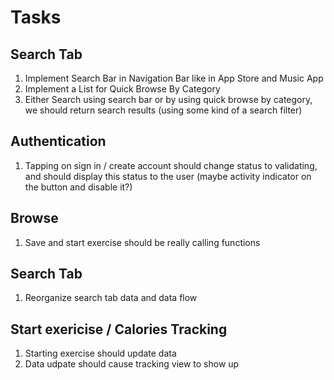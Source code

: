 #  Tasks

## Search Tab

1. Implement Search Bar in Navigation Bar like in App Store and Music App
2. Implement a List for Quick Browse By Category
3. Either Search using search bar or by using quick browse by category, we should return search results (using some kind of a search filter)

## Authentication
1. Tapping on sign in / create account should change status to validating, and should display this status to the user (maybe activity indicator on the button and disable it?)

## Browse

1. Save and start exercise should be really calling functions
    
    
## Search Tab

1. Reorganize search tab data and data flow

    
## Start exericise / Calories Tracking
1. Starting exercise should update data
2. Data udpate should cause tracking view to show up



